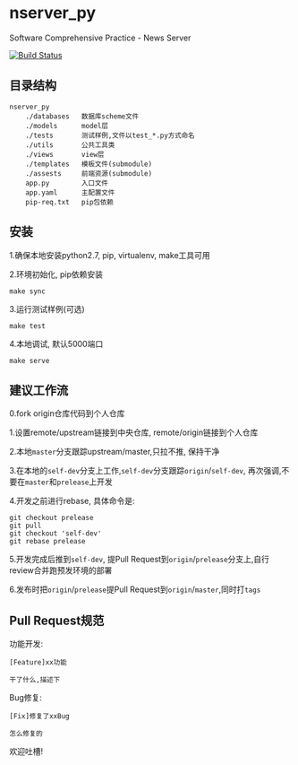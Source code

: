 # nserver_py
Software Comprehensive Practice - News Server

[![Build Status](https://travis-ci.org/DlutCS/nserver_py.svg?branch=master)](https://travis-ci.org/DlutCS/nserver_py)

## 目录结构
```
nserver_py
    ./databases   数据库scheme文件
    ./models      model层
    ./tests       测试样例,文件以test_*.py方式命名
    ./utils       公共工具类
    ./views       view层
    ./templates   模板文件(submodule)
    ./assests     前端资源(submodule)
    app.py        入口文件
    app.yaml      主配置文件
    pip-req.txt   pip包依赖
```

## 安装
1.确保本地安装python2.7, pip, virtualenv, make工具可用

2.环境初始化, pip依赖安装
```
make sync
```
3.运行测试样例(可选)
```
make test
```
4.本地调试, 默认5000端口
```
make serve
```

## 建议工作流
0.fork origin仓库代码到个人仓库

1.设置remote/upstream链接到中央仓库, remote/origin链接到个人仓库

2.本地`master`分支跟踪upstream/master,只拉不推, 保持干净

3.在本地的`self-dev`分支上工作,`self-dev`分支跟踪`origin`/`self-dev`, 再次强调,不要在`master`和`prelease`上开发

4.开发之前进行rebase, 具体命令是:
```
git checkout prelease
git pull
git checkout 'self-dev' 
git rebase prelease
```

5.开发完成后推到`self-dev`, 提Pull Request到`origin`/`prelease`分支上,自行review合并跑预发环境的部署

6.发布时把`origin`/`prelease`提Pull Request到`origin`/`master`,同时打`tags`

## Pull Request规范
功能开发:
```
[Feature]xx功能

干了什么,描述下

```
Bug修复:
```
[Fix]修复了xxBug

怎么修复的
```

欢迎吐槽!

